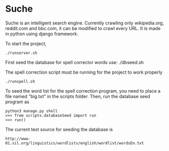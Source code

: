 # Suche
Suche is an intelligent search engine. Currently crawling only wikipedia.org, reddit.com and bbc.com, it can be modified to crawl every URL.
It is made in python using django framework.

To start the project,

    ./runserver.sh

First seed the database for spell corrector words use:
./dbseed.sh

The spell correction script must be running for the project to work properly

    ./runspell.sh

To seed the word list for the spell correction program, you need to place a file named "big.txt" in the scripts folder. 
Then, run the database seed program as

    python3 manage.py shell
    >>> from scripts.databaseSeed import run
    >>> run()

The current text source for seeding the database is

    http://www-01.sil.org/linguistics/wordlists/english/wordlist/wordsEn.txt

